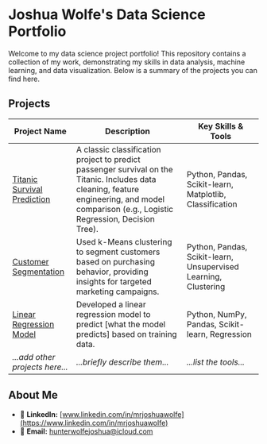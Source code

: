 # Joshua Wolfe's Data Science Portfolio

Welcome to my data science project portfolio! This repository contains a collection of my work, demonstrating my skills in data analysis, machine learning, and data visualization. Below is a summary of the projects you can find here.

## Projects

| Project Name | Description | Key Skills & Tools |
|--------------|-------------|--------------------|
| [Titanic Survival Prediction](./Titanic-Survival-Prediction/) | A classic classification project to predict passenger survival on the Titanic. Includes data cleaning, feature engineering, and model comparison (e.g., Logistic Regression, Decision Tree). | Python, Pandas, Scikit-learn, Matplotlib, Classification |
| [Customer Segmentation](./kMeans-Clustering-Project/) | Used k-Means clustering to segment customers based on purchasing behavior, providing insights for targeted marketing campaigns. | Python, Pandas, Scikit-learn, Unsupervised Learning, Clustering |
| [Linear Regression Model](./Linear-Regression-Project/) | Developed a linear regression model to predict [what the model predicts] based on training data. | Python, NumPy, Pandas, Scikit-learn, Regression |
| *...add other projects here...* | *...briefly describe them...* | *...list the tools...* |

## About Me

- 🔗 **LinkedIn:** [www.linkedin.com/in/mrjoshuawolfe](https://www.linkedin.com/in/mrjoshuawolfe)
- 📧 **Email:** hunterwolfejoshua@icloud.com
